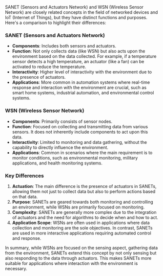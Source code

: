 SANET (Sensors and Actuators Network) and WSN (Wireless Sensor Network) are closely related concepts in the field of networked devices and IoT (Internet of Things), but they have distinct functions and purposes. Here's a comparison to highlight their differences:

### SANET (Sensors and Actuators Network)
- **Components**: Includes both sensors and actuators.
- **Function**: Not only collects data (like WSN) but also acts upon the environment based on the data collected. For example, if a temperature sensor detects a high temperature, an actuator (like a fan) can be activated to reduce the temperature.
- **Interactivity**: Higher level of interactivity with the environment due to the presence of actuators.
- **Applications**: More common in automation systems where real-time response and interaction with the environment are crucial, such as smart home systems, industrial automation, and environmental control systems.

### WSN (Wireless Sensor Network)
- **Components**: Primarily consists of sensor nodes.
- **Function**: Focused on collecting and transmitting data from various sensors. It does not inherently include components to act upon this data.
- **Interactivity**: Limited to monitoring and data gathering, without the capability to directly influence the environment.
- **Applications**: Common in scenarios where the main requirement is to monitor conditions, such as environmental monitoring, military applications, and health monitoring systems.

### Key Differences
1. **Actuation**: The main difference is the presence of actuators in SANETs, allowing them not just to collect data but also to perform actions based on that data.
2. **Purpose**: SANETs are geared towards both monitoring and controlling an environment, while WSNs are primarily focused on monitoring.
3. **Complexity**: SANETs are generally more complex due to the integration of actuators and the need for algorithms to decide when and how to act.
4. **Application Scope**: WSNs are often used in applications where data collection and monitoring are the sole objectives. In contrast, SANETs are used in more interactive applications requiring automated control and response.

In summary, while WSNs are focused on the sensing aspect, gathering data from the environment, SANETs extend this concept by not only sensing but also responding to the data through actuators. This makes SANETs more suitable for applications where interaction with the environment is necessary.
